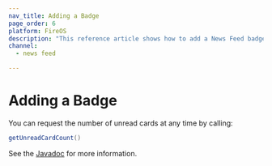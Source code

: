 ```yaml
---
nav_title: Adding a Badge
page_order: 6
platform: FireOS
description: "This reference article shows how to add a News Feed badge in your Android application."
channel:
  - news feed

---
```


# Adding a Badge

You can request the number of unread cards at any time by calling:

```java
getUnreadCardCount()
```

See the [Javadoc][17] for more information.


[17]: https://appboy.github.io/appboy-android-sdk/javadocs/com/appboy/events/FeedUpdatedEvent.html#getUnreadCardCount()
